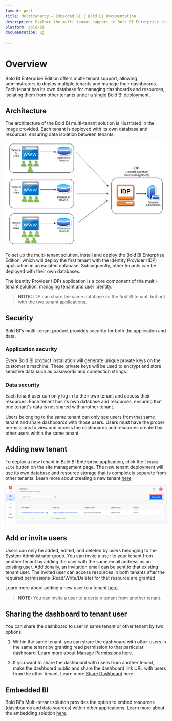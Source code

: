 ```yaml
---
layout: post
title: Multitenancy – Embedded BI | Bold BI Documentation
description: Explore the multi-tenant support in Bold BI Enterprise that lets you deploy multiple tenants in same machine isolated from each other.
platform: bold-bi
documentation: ug

---
```


# Overview 	

Bold BI Enterprise Edition offers multi-tenant support, allowing administrators to deploy multiple tenants and manage their dashboards. Each tenant has its own database for managing dashboards and resources, isolating them from other tenants under a single Bold BI deployment.    

## Architecture

The architecture of the Bold BI multi-tenant solution is illustrated in the image provided. Each tenant is deployed with its own database and resources, ensuring data isolation between tenants.

![MultiTenant Architecture](/static/assets/multi-tenancy/images/multi-tenant-architect.png)

To set up the multi-tenant solution, install and deploy the Bold BI Enterprise Edition, which will deploy the first tenant with the Identity Provider (IDP) application in an isolated database. Subsequently, other tenants can be deployed with their own databases.

The Identity Provider (IDP) application is a core component of the multi-tenant solution, managing tenant and user identity.

> **NOTE:**  IDP can share the same database as the first BI tenant, but not with the two tenant applications.

## Security

Bold BI's multi-tenant product provides security for both the application and data.

### Application security

Every Bold BI product installation will generate unique private keys on the customer's machine. These private keys will be used to encrypt and store sensitive data such as passwords and connection strings.

### Data security

Each tenant user can only log in to their own tenant and access their resources. Each tenant has its own database and resources, ensuring that one tenant's data is not shared with another tenant.

Users belonging to the same tenant can only see users from that same tenant and share dashboards with those users. Users must have the proper permissions to view and access the dashboards and resources created by other users within the same tenant. 

## Adding new tenant

To deploy a new tenant in Bold BI Enterprise application, click the `Create Site` button on the site management page. The new tenant deployment will use its own database and resource storage that is completely separate from other tenants. Learn more about creating a new tenant [here](/multi-tenancy/create-new-site/).

![Create Site](/static/assets/multi-tenancy/images/create-button.png)

## Add or invite users

Users can only be added, edited, and deleted by users belonging to the System Administrator group. You can invite a user to your tenant from another tenant by adding the user with the same email address as an existing user. Additionally, an invitation email can be sent to that existing tenant user. The invited user can access resources in both tenants after the required permissions (Read/Write/Delete) for that resource are granted.

Learn more about adding a new user to a tenant [here](/managing-resources/manage-users/).   

> **NOTE:**  You can invite a user to a certain tenant from another tenant. 

## Sharing the dashboard to tenant user

You can share the dashboard to user in same tenant or other tenant by two options:
1.	Within the same tenant, you can share the dashboard with other users in the same tenant by granting read permission to that particular dashboard. Learn more about [Manage Permissions](/managing-resources/manage-permissions/) here. 

2.	If you want to share the dashboard with users from another tenant, make the dashboard public and share the dashboard link URL with users from the other tenant. Learn more [Share Dashboard](/working-with-dashboards/share-dashboards/public-dashboards/) here.
 
## Embedded BI
Bold BI's Multi-tenant solution provides the option to embed resources (dashboards and data sources) within other applications. Learn more about the embedding solution [here](/overview/).
